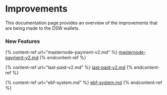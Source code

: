 # Improvements

This documentation page provides an overview of the improvements that are being made to the DSW wallets.

### New Features

{% content-ref url="masternode-payment-v2.md" %}
[masternode-payment-v2.md](masternode-payment-v2.md)
{% endcontent-ref %}

{% content-ref url="last-paid-v2.md" %}
[last-paid-v2.md](last-paid-v2.md)
{% endcontent-ref %}

{% content-ref url="ebf-system.md" %}
[ebf-system.md](ebf-system.md)
{% endcontent-ref %}
